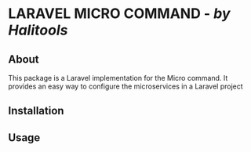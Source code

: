 # LARAVEL MICRO COMMAND - _by Halitools_

## About
This package is a Laravel implementation for the Micro command. It provides an easy way to configure the microservices
in a Laravel project

## Installation

## Usage

 